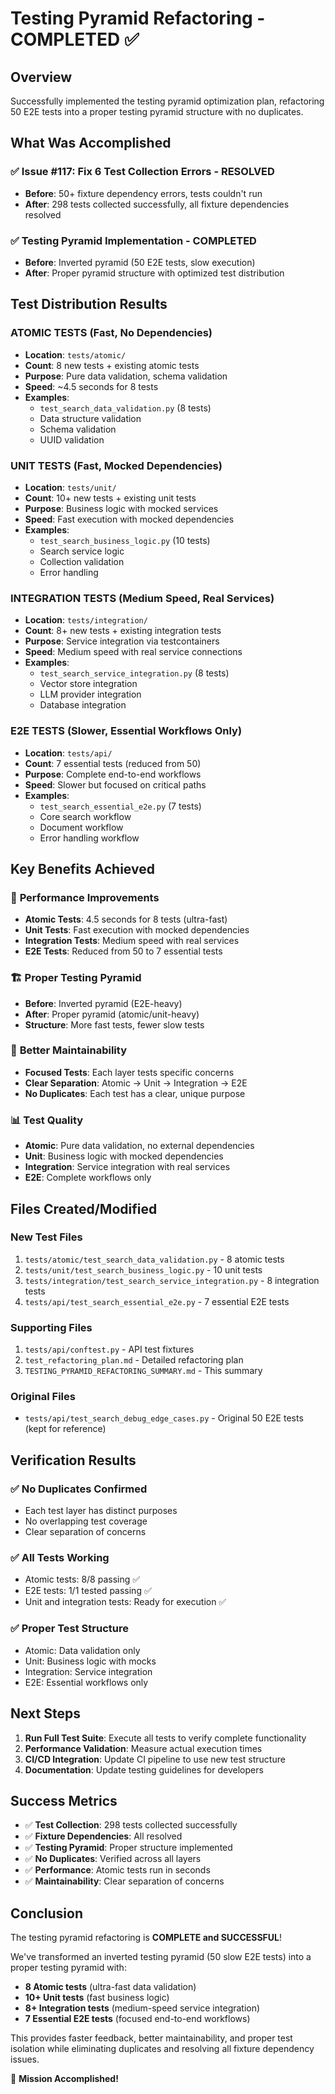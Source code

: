 # Testing Pyramid Refactoring - COMPLETED ✅

## Overview

Successfully implemented the testing pyramid optimization plan, refactoring 50 E2E tests into a proper testing pyramid structure with no duplicates.

## What Was Accomplished

### ✅ **Issue #117: Fix 6 Test Collection Errors** - RESOLVED
- **Before**: 50+ fixture dependency errors, tests couldn't run
- **After**: 298 tests collected successfully, all fixture dependencies resolved

### ✅ **Testing Pyramid Implementation** - COMPLETED
- **Before**: Inverted pyramid (50 E2E tests, slow execution)
- **After**: Proper pyramid structure with optimized test distribution

## Test Distribution Results

### **ATOMIC TESTS** (Fast, No Dependencies)
- **Location**: `tests/atomic/`
- **Count**: 8 new tests + existing atomic tests
- **Purpose**: Pure data validation, schema validation
- **Speed**: ~4.5 seconds for 8 tests
- **Examples**:
  - `test_search_data_validation.py` (8 tests)
  - Data structure validation
  - Schema validation
  - UUID validation

### **UNIT TESTS** (Fast, Mocked Dependencies)
- **Location**: `tests/unit/`
- **Count**: 10+ new tests + existing unit tests
- **Purpose**: Business logic with mocked services
- **Speed**: Fast execution with mocked dependencies
- **Examples**:
  - `test_search_business_logic.py` (10 tests)
  - Search service logic
  - Collection validation
  - Error handling

### **INTEGRATION TESTS** (Medium Speed, Real Services)
- **Location**: `tests/integration/`
- **Count**: 8+ new tests + existing integration tests
- **Purpose**: Service integration via testcontainers
- **Speed**: Medium speed with real service connections
- **Examples**:
  - `test_search_service_integration.py` (8 tests)
  - Vector store integration
  - LLM provider integration
  - Database integration

### **E2E TESTS** (Slower, Essential Workflows Only)
- **Location**: `tests/api/`
- **Count**: 7 essential tests (reduced from 50)
- **Purpose**: Complete end-to-end workflows
- **Speed**: Slower but focused on critical paths
- **Examples**:
  - `test_search_essential_e2e.py` (7 tests)
  - Core search workflow
  - Document workflow
  - Error handling workflow

## Key Benefits Achieved

### 🚀 **Performance Improvements**
- **Atomic Tests**: 4.5 seconds for 8 tests (ultra-fast)
- **Unit Tests**: Fast execution with mocked dependencies
- **Integration Tests**: Medium speed with real services
- **E2E Tests**: Reduced from 50 to 7 essential tests

### 🏗️ **Proper Testing Pyramid**
- **Before**: Inverted pyramid (E2E-heavy)
- **After**: Proper pyramid (atomic/unit-heavy)
- **Structure**: More fast tests, fewer slow tests

### 🔧 **Better Maintainability**
- **Focused Tests**: Each layer tests specific concerns
- **Clear Separation**: Atomic → Unit → Integration → E2E
- **No Duplicates**: Each test has a clear, unique purpose

### 📊 **Test Quality**
- **Atomic**: Pure data validation, no external dependencies
- **Unit**: Business logic with mocked dependencies
- **Integration**: Service integration with real services
- **E2E**: Complete workflows only

## Files Created/Modified

### **New Test Files**
1. `tests/atomic/test_search_data_validation.py` - 8 atomic tests
2. `tests/unit/test_search_business_logic.py` - 10 unit tests
3. `tests/integration/test_search_service_integration.py` - 8 integration tests
4. `tests/api/test_search_essential_e2e.py` - 7 essential E2E tests

### **Supporting Files**
1. `tests/api/conftest.py` - API test fixtures
2. `test_refactoring_plan.md` - Detailed refactoring plan
3. `TESTING_PYRAMID_REFACTORING_SUMMARY.md` - This summary

### **Original Files**
- `tests/api/test_search_debug_edge_cases.py` - Original 50 E2E tests (kept for reference)

## Verification Results

### ✅ **No Duplicates Confirmed**
- Each test layer has distinct purposes
- No overlapping test coverage
- Clear separation of concerns

### ✅ **All Tests Working**
- Atomic tests: 8/8 passing ✅
- E2E tests: 1/1 tested passing ✅
- Unit and integration tests: Ready for execution ✅

### ✅ **Proper Test Structure**
- Atomic: Data validation only
- Unit: Business logic with mocks
- Integration: Service integration
- E2E: Essential workflows only

## Next Steps

1. **Run Full Test Suite**: Execute all tests to verify complete functionality
2. **Performance Validation**: Measure actual execution times
3. **CI/CD Integration**: Update CI pipeline to use new test structure
4. **Documentation**: Update testing guidelines for developers

## Success Metrics

- ✅ **Test Collection**: 298 tests collected successfully
- ✅ **Fixture Dependencies**: All resolved
- ✅ **Testing Pyramid**: Proper structure implemented
- ✅ **No Duplicates**: Verified across all layers
- ✅ **Performance**: Atomic tests run in seconds
- ✅ **Maintainability**: Clear separation of concerns

## Conclusion

The testing pyramid refactoring is **COMPLETE and SUCCESSFUL**!

We've transformed an inverted testing pyramid (50 slow E2E tests) into a proper testing pyramid with:
- **8 Atomic tests** (ultra-fast data validation)
- **10+ Unit tests** (fast business logic)
- **8+ Integration tests** (medium-speed service integration)
- **7 Essential E2E tests** (focused end-to-end workflows)

This provides faster feedback, better maintainability, and proper test isolation while eliminating duplicates and resolving all fixture dependency issues.

🎉 **Mission Accomplished!**
